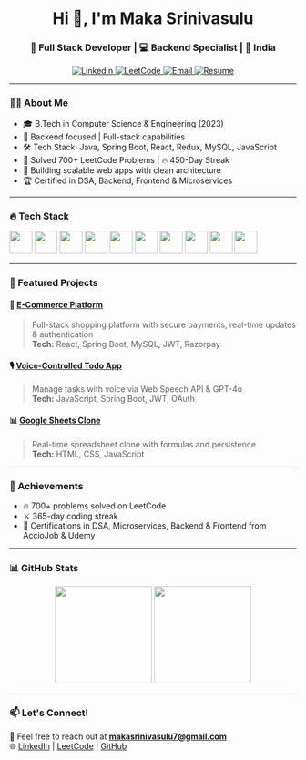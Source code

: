 <h1 align="center">Hi 👋, I'm Maka Srinivasulu</h1>
<h3 align="center">🚀 Full Stack Developer | 💻 Backend Specialist | 📍 India</h3>

<p align="center">
  <a href="https://www.linkedin.com/in/maka-srinivasulu-7abaa8244/">
    <img src="https://img.shields.io/badge/LinkedIn-blue?style=flat&logo=linkedin&labelColor=blue" alt="LinkedIn" />
  </a>
  <a href="https://leetcode.com/u/SrinuMaka/">
    <img src="https://img.shields.io/badge/LeetCode-orange?style=flat&logo=leetcode&labelColor=black" alt="LeetCode" />
  </a>
  <a href="mailto:makasrinivasulu7@gmail.com">
    <img src="https://img.shields.io/badge/Gmail-red?style=flat&logo=gmail&labelColor=red" alt="Email" />
  </a>
  <a href="https://drive.google.com/file/d/1HiLtBiyzgoU9L_Awrp1V9tknuIicW8zx/view?usp=sharing">
    <img src="https://img.shields.io/badge/Resume-blue?style=flat&logo=google-drive&logoColor=white" alt="Resume" />
  </a>
</p>

---

### 🧑‍💻 About Me
- 🎓 B.Tech in Computer Science & Engineering (2023)  
- 🧠 Backend focused | Full-stack capabilities  
- 🛠️ Tech Stack: Java, Spring Boot, React, Redux, MySQL, JavaScript  
- 🧩 Solved 700+ LeetCode Problems | 🔥 450-Day Streak  
- 🚧 Building scalable web apps with clean architecture  
- 🏆 Certified in DSA, Backend, Frontend & Microservices

---

### 🔥 Tech Stack

<p align="left">
  <img src="https://cdn.jsdelivr.net/gh/devicons/devicon/icons/java/java-original.svg" width="40" />
  <img src="https://cdn.jsdelivr.net/gh/devicons/devicon/icons/spring/spring-original.svg" width="40" />
  <img src="https://cdn.jsdelivr.net/gh/devicons/devicon/icons/react/react-original.svg" width="40" />
  <img src="https://cdn.jsdelivr.net/gh/devicons/devicon/icons/redux/redux-original.svg" width="40" />
  <img src="https://cdn.jsdelivr.net/gh/devicons/devicon/icons/javascript/javascript-original.svg" width="40" />
  <img src="https://cdn.jsdelivr.net/gh/devicons/devicon/icons/mysql/mysql-original-wordmark.svg" width="40" />
  <img src="https://cdn.jsdelivr.net/gh/devicons/devicon/icons/html5/html5-original.svg" width="40" />
  <img src="https://cdn.jsdelivr.net/gh/devicons/devicon/icons/css3/css3-original.svg" width="40" />
  <img src="https://www.vectorlogo.zone/logos/getpostman/getpostman-icon.svg" width="40" />
  <img src="https://www.vectorlogo.zone/logos/vercel/vercel-icon.svg" width="40" />
</p>

---

### 📌 Featured Projects

#### 🛒 [E-Commerce Platform](https://quickcart-kappa.vercel.app/)
> Full-stack shopping platform with secure payments, real-time updates & authentication  
**Tech:** React, Spring Boot, MySQL, JWT, Razorpay

#### 🎙️ [Voice-Controlled Todo App](https://todo-zeta-blond-83.vercel.app)
> Manage tasks with voice via Web Speech API & GPT-4o  
**Tech:** JavaScript, Spring Boot, JWT, OAuth

#### 📊 [Google Sheets Clone](https://google-sheet-clone-three.vercel.app/)
> Real-time spreadsheet clone with formulas and persistence  
**Tech:** HTML, CSS, JavaScript

---

### 🏅 Achievements
- 🔥 700+ problems solved on LeetCode  
- ⚔️ 365-day coding streak  
- 🧾 Certifications in DSA, Microservices, Backend & Frontend from AccioJob & Udemy

---

### 📊 GitHub Stats
<p align="center">
  <img src="https://github-readme-stats.vercel.app/api?username=Srinu-7&show_icons=true&theme=radical" height="170" />
  <img src="https://github-readme-stats.vercel.app/api/top-langs/?username=Srinu-7&layout=compact&theme=radical" height="170" />
</p>

---

### 📫 Let's Connect!
💌 Feel free to reach out at **makasrinivasulu7@gmail.com**  
🌐 [LinkedIn](https://www.linkedin.com/in/maka-srinivasulu-7abaa8244/) | [LeetCode](https://leetcode.com/u/SrinuMaka/) | [GitHub](https://github.com/Srinu-7)
